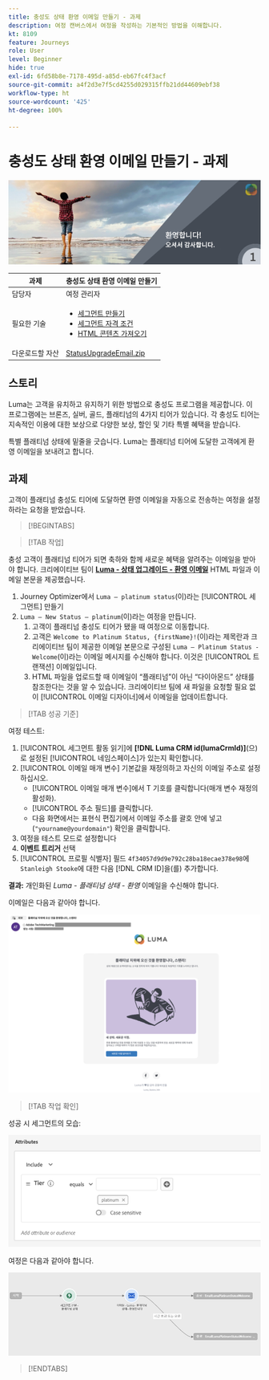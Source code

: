 ```yaml
---
title: 충성도 상태 환영 이메일 만들기 - 과제
description: 여정 캔버스에서 여정을 작성하는 기본적인 방법을 이해합니다.
kt: 8109
feature: Journeys
role: User
level: Beginner
hide: true
exl-id: 6fd58b8e-7178-495d-a85d-eb67fc4f3acf
source-git-commit: a4f2d3e7f5cd4255d029315ffb21dd44609ebf38
workflow-type: ht
source-wordcount: '425'
ht-degree: 100%

---
```


# 충성도 상태 환영 이메일 만들기 - 과제

![충성도 상태 환영 이메일 - 과제 배너](/help/challenges/assets/email-assets/luma-transactional-onboarding-1.png)

| 과제 | 충성도 상태 환영 이메일 만들기 |
|---|---|
| 담당자 | 여정 관리자 |
| 필요한 기술 | <ul><li>[세그먼트 만들기](https://experienceleague.adobe.com/docs/journey-optimizer-learn/tutorials/profiles-segments-subscriptions/create-segments.html?lang=ko)</li> <li>[세그먼트 자격 조건](https://experienceleague.adobe.com/docs/journey-optimizer-learn/tutorials/create-journeys/use-case-read-segment-qualification.html?lang=ko)</li><li>[HTML 콘텐츠 가져오기](https://experienceleague.adobe.com/docs/journey-optimizer-learn/tutorials/email-channel/import-and-author-html-email-content.html?lang=ko)</li></ul> |
| 다운로드할 자산 | [StatusUpgradeEmail.zip](/help/challenges/assets/email-assets/StatusUpgradeEmail.zip) |

## 스토리

Luma는 고객을 유치하고 유지하기 위한 방법으로 충성도 프로그램을 제공합니다. 이 프로그램에는 브론즈, 실버, 골드, 플래티넘의 4가지 티어가 있습니다. 각 충성도 티어는 지속적인 이용에 대한 보상으로 다양한 보상, 할인 및 기타 특별 혜택을 받습니다.

특별 플래티넘 상태에 밑줄을 긋습니다. Luma는 플래티넘 티어에 도달한 고객에게 환영 이메일을 보내려고 합니다.

## 과제

고객이 플래티넘 충성도 티어에 도달하면 환영 이메일을 자동으로 전송하는 여정을 설정하라는 요청을 받았습니다.

>[!BEGINTABS]

>[!TAB 작업]

충성 고객이 플래티넘 티어가 되면 축하와 함께 새로운 혜택을 알려주는 이메일을 받아야 합니다. 크리에이티브 팀이 **[Luma - 상태 업그레이드 - 환영 이메일](/help/challenges/assets/email-assets/StatusUpgradeEmail.zip)** HTML 파일과 이메일 본문을 제공했습니다.

1. Journey Optimizer에서 `Luma – platinum status`(이)라는 [!UICONTROL 세그먼트] 만들기
2. `Luma – New Status – platinum`(이)라는 여정을 만듭니다.
   1. 고객이 플래티넘 충성도 티어가 됐을 때 여정으로 이동합니다.
   2. 고객은 `Welcome to Platinum Status, {firstName}!`(이)라는 제목란과 크리에이티브 팀이 제공한 이메일 본문으로 구성된 `Luma – Platinum Status - Welcome`(이)라는 이메일 메시지를 수신해야 합니다. 이것은 [!UICONTROL 트랜잭션] 이메일입니다.
   3. HTML 파일을 업로드할 때 이메일이 “플래티넘”이 아닌 “다이아몬드” 상태를 참조한다는 것을 알 수 있습니다. 크리에이티브 팀에 새 파일을 요청할 필요 없이 [!UICONTROL 이메일 디자이너]에서 이메일을 업데이트합니다.

>[!TAB 성공 기준]

여정 테스트:

1. [!UICONTROL 세그먼트 활동 읽기]에 **[!DNL Luma CRM id(lumaCrmId)]**(으)로 설정된 [!UICONTROL 네임스페이스]가 있는지 확인합니다.
2. [!UICONTROL 이메일 매개 변수] 기본값을 재정의하고 자신의 이메일 주소로 설정하십시오.
   * [!UICONTROL 이메일 매개 변수]에서 T 기호를 클릭합니다(매개 변수 재정의 활성화).
   *  [!UICONTROL 주소 필드]를 클릭합니다.
   * 다음 화면에서는 표현식 편집기에서 이메일 주소를 괄호 안에 넣고(`"yourname@yourdomain"`) 확인을 클릭합니다.
3. 여정을 테스트 모드로 설정합니다
4. **이벤트 트리거** 선택
5. [!UICONTROL 프로필 식별자] 필드 `4f34057d9d9e792c28ba18ecae378e98`에 `Stanleigh Stooke`에 대한 다음 [!DNL CRM ID]을(를) 추가합니다.

**결과:** 개인화된 *Luma - 플래티넘 상태 - 환영* 이메일을 수신해야 합니다.

이메일은 다음과 같아야 합니다.

![Luma - 상태 업그레이드 - 환영 이메일](/help/challenges/assets/status-upgrade-welcome-email.png)

>[!TAB 작업 확인]

성공 시 세그먼트의 모습:

![Luma - 플래티넘 상태 - 세그먼트](/help/challenges/assets/segment-luma-platinum-status.png)

여정은 다음과 같아야 합니다.

![플래티넘-상태-업그레이드-여정](/help/challenges/assets/journey-luma-status-upgrade.png)

>[!ENDTABS]
